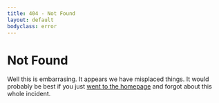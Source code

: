 ```yaml
---
title: 404 - Not Found
layout: default
bodyclass: error
---
```

# Not Found

Well this is embarrasing. It appears we have misplaced things. It would probably be best if you just [went to the homepage](/) and forgot about this whole incident.
